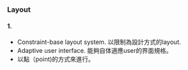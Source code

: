 ### Layout

#### 1.
- Constraint-base layout system. 以限制為設計方式的layout.
- Adaptive user interface. 能夠自体適應user的界面規格。
- 以點（point)的方式來進行。
